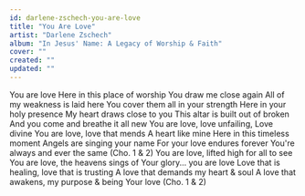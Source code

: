 ```yaml
---
id: darlene-zschech-you-are-love
title: "You Are Love"
artist: "Darlene Zschech"
album: "In Jesus' Name: A Legacy of Worship & Faith"
cover: ""
created: ""
updated: ""
---
```


You are love
Here in this place of worship
You draw me close again
All of my weakness is laid here
You cover them all in your strength
Here in your holy presence
My heart draws close to you
This altar is built out of broken
And you come and breathe it all new
You are love, love unfailing,
Love divine
You are love, love that mends
A heart like mine
Here in this timeless moment
Angels are singing your name
For your love endures forever
You're always and ever the same
(Cho. 1 & 2)
You are love, lifted high for all to see
You are love, the heavens sings of
Your glory... you are love
Love that is healing, love that is trusting
A love that demands my heart & soul
A love that awakens, my purpose & being
Your love
(Cho. 1 & 2)